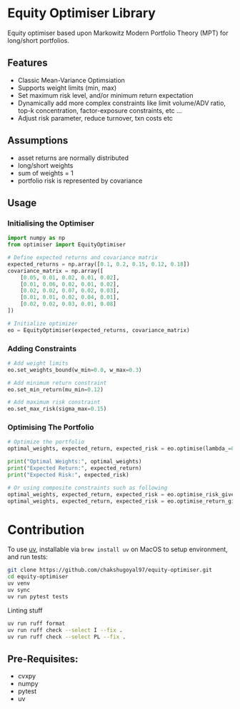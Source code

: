 # Equity Optimiser Library
Equity optimiser based upon Markowitz Modern Portfolio Theory (MPT) for long/short portfolios.

## Features
- Classic Mean-Variance Optimsiation
- Supports weight limits (min, max)
- Set maximum risk level, and/or minimum return expectation
- Dynamically add more complex constraints like limit volume/ADV ratio, top-k concentration, factor-exposure constraints, etc ...
- Adjust risk parameter, reduce turnover, txn costs etc

## Assumptions
- asset returns are normally distributed
- long/short weights
- sum of weights = 1
- portfolio risk is represented by covariance

## Usage

### Initialising the Optimiser
```python
import numpy as np
from optimiser import EquityOptimiser

# Define expected returns and covariance matrix
expected_returns = np.array([0.1, 0.2, 0.15, 0.12, 0.18])
covariance_matrix = np.array([
    [0.05, 0.01, 0.02, 0.01, 0.02],
    [0.01, 0.06, 0.02, 0.01, 0.02],
    [0.02, 0.02, 0.07, 0.02, 0.03],
    [0.01, 0.01, 0.02, 0.04, 0.01],
    [0.02, 0.02, 0.03, 0.01, 0.08]
])

# Initialize optimizer
eo = EquityOptimiser(expected_returns, covariance_matrix)
```

### Adding Constraints
```python
# Add weight limits
eo.set_weights_bound(w_min=0.0, w_max=0.3)

# Add minimum return constraint
eo.set_min_return(mu_min=0.12)

# Add maximum risk constraint
eo.set_max_risk(sigma_max=0.15)
```

### Optimising The Portfolio
```python
# Optimize the portfolio
optimal_weights, expected_return, expected_risk = eo.optimise(lambda_=0.5, t_=0.1)

print("Optimal Weights:", optimal_weights)
print("Expected Return:", expected_return)
print("Expected Risk:", expected_risk)

# Or using composite constraints such as following
optimal_weights, expected_return, expected_risk = eo.optimise_risk_given_return(min_ret=0.16)
optimal_weights, expected_return, expected_risk = eo.optimise_return_given_risk(max_risk=0.03)
```

# Contribution
To use [uv](https://docs.astral.sh/uv/), installable via `brew install uv` on MacOS to setup environment, and run tests:

```bash
git clone https://github.com/chakshugoyal97/equity-optimiser.git
cd equity-optimiser
uv venv
uv sync
uv run pytest tests
```

Linting stuff
```bash
uv run ruff format
uv run ruff check --select I --fix .
uv run ruff check --select PL --fix .
```

## Pre-Requisites:
- cvxpy
- numpy
- pytest
- uv